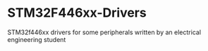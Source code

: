 # STM32F446xx-Drivers
STM32f446xx drivers for some peripherals written by an electrical engineering student 
